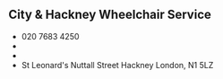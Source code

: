 
## City & Hackney Wheelchair Service

- <i class="fa fa-phone"></i> 020 7683 4250
- <i class="fa fa-envelope"></i> <a href="mailto:"></a>
- <i class="fa fa-home"></i> []()
- <i class="fa fa-building"></i> St Leonard's Nuttall Street   Hackney London, N1 5LZ
